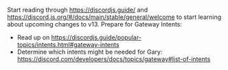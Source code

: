 Start reading through https://discordjs.guide/ and https://discord.js.org/#/docs/main/stable/general/welcome to start learning about upcoming changes to v13.
Prepare for Gateway Intents:
- Read up on https://discordjs.guide/popular-topics/intents.html#gateway-intents
- Determine which intents might be needed for Gary: https://discord.com/developers/docs/topics/gateway#list-of-intents

